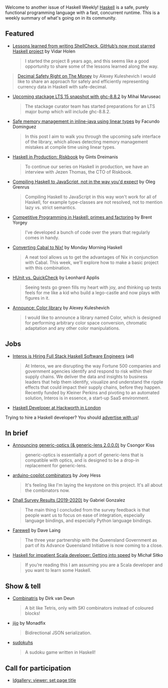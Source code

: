 Welcome to another issue of Haskell Weekly!
[Haskell](https://www.haskell.org) is a safe, purely functional programming language with a fast, concurrent runtime.
This is a weekly summary of what's going on in its community.

## Featured

- [Lessons learned from writing ShellCheck, GitHub’s now most starred Haskell project](https://www.vidarholen.net/contents/blog/?p=859) by Vidar Holen
  > I started the project 8 years ago, and this seems like a good opportunity to share some of the lessons learned along the way.

> [Decimal Safety Right on The Money](https://tech.fpcomplete.com/blog/safe-decimal-right-on-the-money) by Alexey Kuleshevich
  > I would like to share an approach for safely and efficiently representing currency data in Haskell with safe-decimal.

- [Upcoming stackage LTS 15 snapshot with ghc-8.8.2](https://www.stackage.org/blog/2020/02/upcoming-lts-15-ghc-8-8-2) by Mihai Maruseac
  > The stackage curator team has started preparations for an LTS major bump which will include ghc-8.8.2.

- [Safe memory management in inline-java using linear types](https://www.tweag.io/posts/2020-02-06-safe-inline-java.html) by Facundo Dominguez
  > In this post I aim to walk you through the upcoming safe interface of the library, which allows detecting memory management mistakes at compile time using linear types.

- [Haskell in Production: Riskbook](https://serokell.io/blog/haskell-in-industry-riskbook) by Gints Dreimanis
  > To continue our series on Haskell in production, we have an interview with Jezen Thomas, the CTO of Riskbook.

- [Compiling Haskell to JavaScript, not in the way you'd expect](https://oleg.fi/gists/posts/2020-02-09-compiling-haskell-to-javascript.html) by Oleg Grenrus
  > Compiling Haskell to JavaScript in this way won't work for all of Haskell, for example type-classes are not resolved, not to mention lazy vs. strict semantics.

- [Competitive Programming in Haskell: primes and factoring](https://byorgey.wordpress.com/2020/02/07/competitive-programming-in-haskell-primes-and-factoring/) by Brent Yorgey
  > I’ve developed a bunch of code over the years that regularly comes in handy.

- [Converting Cabal to Nix!](https://mmhaskell.com/blog/2020/2/10/converting-cabal-to-nix) by Monday Morning Haskell
  > A neat tool allows us to get the advantages of Nix in conjunction with Cabal. This week, we'll explore how to make a basic project with this combination.

- [HUnit vs. QuickCheck](https://twonki.github.io/HUnit-vs-QuickCheck/) by Leonhard Applis
  > Seeing tests go green fills my heart with joy, and thinking up tests feels for me like a kid who build a lego-castle and now plays with figures in it.

- [Announce: Color library](https://np.reddit.com/r/haskell/comments/ezl9e2/ann_color_library/) by Alexey Kuleshevich
  > I would like to announce a library named Color, which is designed for performing arbitrary color space conversion, chromatic adaptation and any other color manipulations.

## Jobs

- [Interos is Hiring Full Stack Haskell Software Engineers](https://www.interos.ai/careers/#haskell-software-engineer-ii) (ad)
  > At Interos, we are disrupting the way Fortune 500 companies and government agencies identify and respond to risk within their supply chains. We deliver the data and insights to business leaders that help them identify, visualize and understand the ripple effects that could impact their supply chains, before they happen. Recently funded by Kleiner Perkins and pivoting to an automated solution, Interos is in essence, a start-up SaaS environment.

- [Haskell Developer at Hackworth in London](https://www.hackworthltd.uk/jobs/20200204/)

Trying to hire a Haskell developer?
You should [advertise with us](https://haskellweekly.news/advertising.html)!

## In brief

- [Announcing generic-optics (& generic-lens 2.0.0.0)](https://kcsongor.github.io/generic-lens-2/) by Csongor Kiss
  > generic-optics is essentially a port of generic-lens that is compatible with optics, and is designed to be a drop-in replacement for generic-lens.

- [arduino-copilot combinators](https://joeyh.name/blog/entry/arduino-copilot_combinators/) by Joey Hess
  > It's feeling like I'm laying the keystone on this project. It's all about the combinators now.

- [Dhall Survey Results (2019-2020)](http://www.haskellforall.com/2020/02/dhall-survey-results-2019-2020.html) by Gabriel Gonzalez
  > The main thing I concluded from the survey feedback is that people want us to focus on ease of integration, especially language bindings, and especially Python language bindings.

- [Farewell](https://blog.qfpl.io/posts/farewell/index.html) by Dave Laing
  > The three year partnership with the Queensland Government as part of its Advance Queensland Initiative is now coming to a close.

- [Haskell for impatient Scala developer: Getting into speed](https://msitko.pl/blog/2020/02/08/haskell-getting-into-speed.html) by Michał Sitko
  > If you’re reading this I am assuming you are a Scala developer and you want to learn some Haskell.

## Show & tell

- [Combinatris](https://dirk.rave.org/combinatris/) by Dirk van Deun
  > A bit like Tetris, only with SKI combinators instead of coloured blocks!

- [jijo](https://github.com/monadfix/jijo/tree/8de638cdf83f5dc10326456221f6f8601ff4f45e) by Monadfix
  > Bidirectional JSON serialization.

- [sudokuhs](https://github.com/paroxayte/sudoku.hs/tree/310ec637bd97bacfbd3bc9f2e81f9581a4c494df)
  > A sudoku game written in Haskell!

## Call for participation

-   [ldgallery: viewer: set page title](https://github.com/pacien/ldgallery/issues/95)
